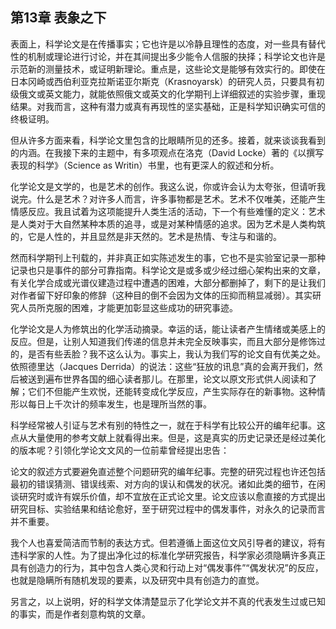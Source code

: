 ## 第13章 表象之下

表面上，科学论文是在传播事实；它也许是以冷静且理性的态度，对一些具有替代性的机制或理论进行讨论，并在其间提出多少能令人信服的抉择；科学论文也许是示范新的测量技术，或证明新理论。重点是，这些论文是能够有效实行的。即使在日本冈崎或西伯利亚克拉斯诺亚尔斯克（Krasnoyarsk）的研究人员，只要具有初级俄文或英文能力，就能依照俄文或英文的化学期刊上详细叙述的实验步骤，重现结果。对我而言，这种有潜力或真有再现性的坚实基础，正是科学知识确实可信的终极证明。

但从许多方面来看，科学论文里包含的比眼睛所见的还多。接着，就来谈谈我看到的内涵。在我接下来的主题中，有多项观点在洛克（David Locke）著的《以撰写表现的科学》（Science as Writin）书里，也有更深人的叙述和分析。

化学论文是文学的，也是艺术的创作。我这么说，你或许会认为太夸张，但请听我说完。什么是艺术？对许多人而言，许多事物都是艺术。艺术不仅唯美，还能产生情感反应。我且试着为这项能提升人类生活的活动，下一个有些难懂的定义：艺术是人类对于大自然某种本质的追寻，或是对某种情感的追求。因为艺术是人类构筑的，它是人性的，并且显然是非天然的。艺术是热情、专注与和谐的。

然而科学期刊上刊载的，并非真正如实陈述发生的事，它也不是实验室记录一那种记录也只是事件的部分可靠指南。科学论文是或多或少经过细心架构出来的文章，有关化学合成或光谱仪建造过程中遭遇的困难，大部分都删掉了，剩下的是让我们对作者留下好印象的修辞（这种目的倒不会因为文体的压抑而稍显减弱）。其实研究人员所克服的困难，才能更加彰显这些成功的研究事迹。

化学论文是人为修筑出的化学活动摘录。幸运的话，能让读者产生情绪或美感上的反应。但是，让别人知道我们传递的信息并未完全反映事实，而且大部分是修饰过的，是否有些丢脸？我不这么认为。事实上，我认为我们写的论文自有优美之处。依照德里达（Jacques Derrida）的说法：这些“狂放的讯息”真的会离开我们，然后被送到遍布世界各国的细心读者那儿。在那里，论文以原文形式供人阅读和了解；它们不但能产生欢悦，还能转变成化学反应，产生实际存在的新事物。这种情形以每日上千次计的频率发生，也是理所当然的事。

科学经常被人引证与艺术有别的特性之一，就在于科学有比较公开的编年纪事。这点从大量使用的参考文献上就看得出来。但是，这是真实的历史记录还是经过美化的版本呢？引领化学论文文风的一位前辈曾经提出忠告：

论文的叙述方式要避免直述整个问题研究的编年纪事。完整的研究过程也许还包括最初的错误猜测、错误线索、对方向的误认和偶发的状况。诸如此类的细节，在闲谈研究时或许有娱乐价值，却不宜放在正式论文里。论文应该以愈直接的方式提出研究目标、实验结果和结论愈好，至于研究过程中的偶发事件，对永久的记录而言并不重要。

我个人也喜爱简洁而节制的表达方式。但若遵循上面这位文风引导者的建议，将有违科学家的人性。为了提出净化过的标准化学研究报告，科学家必须隐瞒许多真正具有创造力的行为，其中包含人类心灵和行动上对“偶发事件”“偶发状况”的反应，也就是隐瞒所有随机发现的要素，以及研究中具有创造力的直觉。

另言之，以上说明，好的科学文体清楚显示了化学论文并不真的代表发生过或已知的事实，而是作者刻意构筑的文章。

